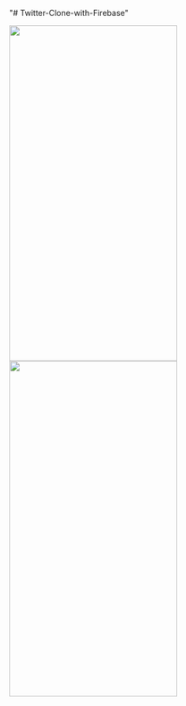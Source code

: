 "# Twitter-Clone-with-Firebase" 


<img src="https://user-images.githubusercontent.com/40917509/121705025-e8682300-caf1-11eb-9702-c61799946b9c.png" data-canonical-src="" width="300" height="600" />

<br/>

<img src="https://user-images.githubusercontent.com/40917509/121705025-e8682300-caf1-11eb-9702-c61799946b9c.png" data-canonical-src="" width="300" height="600" />
